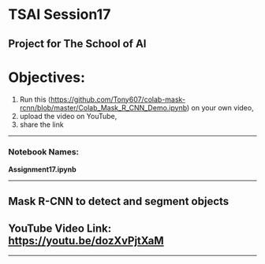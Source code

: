 # TSAI Session17

Project for The School of AI
---------------------------------------------------------------------------------------

# Objectives:

1. Run this (https://github.com/Tony607/colab-mask-rcnn/blob/master/Colab_Mask_R_CNN_Demo.ipynb) on your own video, 
2. upload the video on YouTube, 
3. share the link

---

### Notebook Names: 
**Assignment17.ipynb**

---

## Mask R-CNN to detect and segment objects
## YouTube Video Link: https://youtu.be/dozXvPjtXaM

---